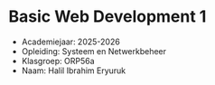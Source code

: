 # Basic Web Development 1

- Academiejaar: 2025-2026
- Opleiding: Systeem en Netwerkbeheer
- Klasgroep: ORP56a
- Naam: Halil Ibrahim Eryuruk

